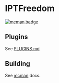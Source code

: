 # IPTFreedom

[![mcman badge](https://img.shields.io/badge/uses-mcman-purple?logo=github)](https://github.com/ParadigmMC/mcman)

<!--start:mcman-server-->
<!--end:mcman-server-->

## Plugins

See [PLUGINS.md](./PLUGINS.md)

## Building

See [mcman](https://github.com/ParadigmMC/mcman) docs.
